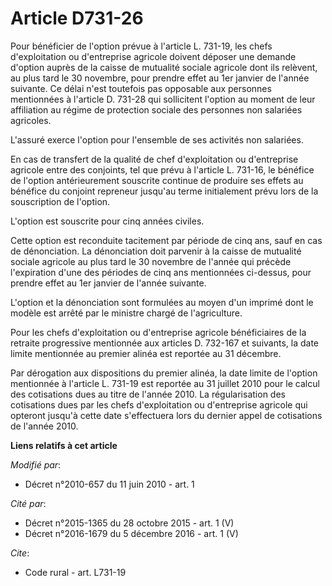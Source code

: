 # Article D731-26

Pour bénéficier de l'option prévue à l'article L. 731-19, les chefs d'exploitation ou d'entreprise agricole doivent déposer
une demande d'option auprès de la caisse de mutualité sociale agricole dont ils relèvent, au plus tard le 30 novembre, pour
prendre effet au 1er janvier de l'année suivante. Ce délai n'est toutefois pas opposable aux personnes mentionnées à
l'article D. 731-28 qui sollicitent l'option au moment de leur affiliation au régime de protection sociale des personnes non
salariées agricoles.

L'assuré exerce l'option pour l'ensemble de ses activités non salariées. 

En cas de transfert de la qualité de chef d'exploitation ou d'entreprise agricole entre des conjoints, tel que prévu à
l'article L. 731-16, le bénéfice de l'option antérieurement souscrite continue de produire ses effets au bénéfice du conjoint
repreneur jusqu'au terme initialement prévu lors de la souscription de l'option.

L'option est souscrite pour cinq années civiles. 

Cette option est reconduite tacitement par période de cinq ans, sauf en cas de dénonciation. La dénonciation doit parvenir à
la caisse de mutualité sociale agricole au plus tard le 30 novembre de l'année qui précède l'expiration d'une des périodes de
cinq ans mentionnées ci-dessus, pour prendre effet au 1er janvier de l'année suivante.

L'option et la dénonciation sont formulées au moyen d'un imprimé dont le modèle est arrêté par le ministre chargé de
l'agriculture. 

Pour les chefs d'exploitation ou d'entreprise agricole bénéficiaires de la retraite progressive mentionnée aux articles D.
732-167 et suivants, la date limite mentionnée au premier alinéa est reportée au 31 décembre. 

Par dérogation aux dispositions du premier alinéa, la date limite de l'option mentionnée à l'article L. 731-19 est reportée
au 31 juillet 2010 pour le calcul des cotisations dues au titre de l'année 2010. La régularisation des cotisations dues par
les chefs d'exploitation ou d'entreprise agricole qui opteront jusqu'à cette date s'effectuera lors du dernier appel de
cotisations de l'année 2010.

**Liens relatifs à cet article**

_Modifié par_:

  - Décret n°2010-657 du 11 juin 2010 - art. 1

_Cité par_:

  - Décret n°2015-1365 du 28 octobre 2015 - art. 1 (V)
  - Décret n°2016-1679 du 5 décembre 2016 - art. 1 (V)

_Cite_:

  - Code rural - art. L731-19
